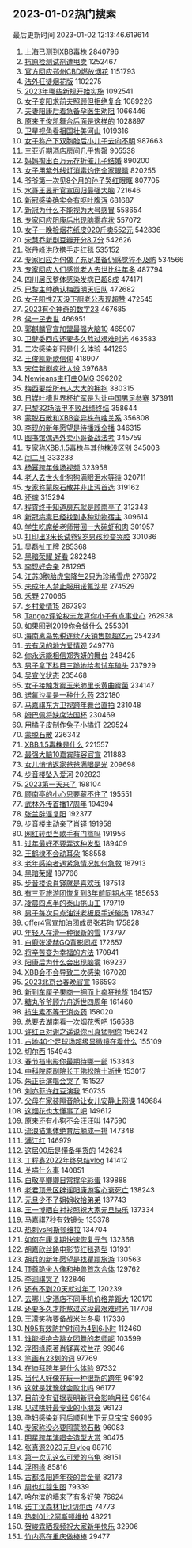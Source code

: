 ## 2023-01-02热门搜索 
最后更新时间 2023-01-02 12:13:46.619614 
1. [上海已测到XBB毒株](https://s.weibo.com/weibo?q=%23%E4%B8%8A%E6%B5%B7%E5%B7%B2%E6%B5%8B%E5%88%B0XBB%E6%AF%92%E6%A0%AA%23&t=31&band_rank=43&Refer=top) 2840796
1. [抗原检测试剂遭甩卖](https://s.weibo.com/weibo?q=%23%E6%8A%97%E5%8E%9F%E6%A3%80%E6%B5%8B%E8%AF%95%E5%89%82%E9%81%AD%E7%94%A9%E5%8D%96%23&t=31&band_rank=47&Refer=top) 1252467
1. [官方回应郑州CBD燃放烟花](https://s.weibo.com/weibo?q=%23%E5%AE%98%E6%96%B9%E5%9B%9E%E5%BA%94%E9%83%91%E5%B7%9ECBD%E7%87%83%E6%94%BE%E7%83%9F%E8%8A%B1%23&t=31&band_rank=37&Refer=top) 1151793
1. [法外狂徒烟花版](https://s.weibo.com/weibo?q=%23%E6%B3%95%E5%A4%96%E7%8B%82%E5%BE%92%E7%83%9F%E8%8A%B1%E7%89%88%23&t=31&band_rank=1&Refer=top) 1102275
1. [2023年哪些新规开始实施](https://s.weibo.com/weibo?q=%232023%E5%B9%B4%E5%93%AA%E4%BA%9B%E6%96%B0%E8%A7%84%E5%BC%80%E5%A7%8B%E5%AE%9E%E6%96%BD%23&t=31&band_rank=3&Refer=top) 1092541
1. [女子变阳求前夫照顾但拒绝复合](https://s.weibo.com/weibo?q=%23%E5%A5%B3%E5%AD%90%E5%8F%98%E9%98%B3%E6%B1%82%E5%89%8D%E5%A4%AB%E7%85%A7%E9%A1%BE%E4%BD%86%E6%8B%92%E7%BB%9D%E5%A4%8D%E5%90%88%23&t=31&band_rank=12&Refer=top) 1089226
1. [夫妻阳康后着急备孕医生劝阻](https://s.weibo.com/weibo?q=%23%E5%A4%AB%E5%A6%BB%E9%98%B3%E5%BA%B7%E5%90%8E%E7%9D%80%E6%80%A5%E5%A4%87%E5%AD%95%E5%8C%BB%E7%94%9F%E5%8A%9D%E9%98%BB%23&t=31&band_rank=11&Refer=top) 1066446
1. [原来王俊凯舞台后面是这样的](https://s.weibo.com/weibo?q=%23%E5%8E%9F%E6%9D%A5%E7%8E%8B%E4%BF%8A%E5%87%AF%E8%88%9E%E5%8F%B0%E5%90%8E%E9%9D%A2%E6%98%AF%E8%BF%99%E6%A0%B7%E7%9A%84%23&t=31&band_rank=5&Refer=top) 1028897
1. [卫星视角看祖国壮美河山](https://s.weibo.com/weibo?q=%23%E5%8D%AB%E6%98%9F%E8%A7%86%E8%A7%92%E7%9C%8B%E7%A5%96%E5%9B%BD%E5%A3%AE%E7%BE%8E%E6%B2%B3%E5%B1%B1%23&t=31&band_rank=3&Refer=top) 1019316
1. [女子称产下双胞胎后小儿子去向不明](https://s.weibo.com/weibo?q=%23%E5%A5%B3%E5%AD%90%E7%A7%B0%E4%BA%A7%E4%B8%8B%E5%8F%8C%E8%83%9E%E8%83%8E%E5%90%8E%E5%B0%8F%E5%84%BF%E5%AD%90%E5%8E%BB%E5%90%91%E4%B8%8D%E6%98%8E%23&t=31&band_rank=1&Refer=top) 987663
1. [三亚近期酒店房间几乎售罄](https://s.weibo.com/weibo?q=%23%E4%B8%89%E4%BA%9A%E8%BF%91%E6%9C%9F%E9%85%92%E5%BA%97%E6%88%BF%E9%97%B4%E5%87%A0%E4%B9%8E%E5%94%AE%E7%BD%84%23&t=31&band_rank=1&Refer=top) 905538
1. [妈妈掏出百万元存折催儿子结婚](https://s.weibo.com/weibo?q=%23%E5%A6%88%E5%A6%88%E6%8E%8F%E5%87%BA%E7%99%BE%E4%B8%87%E5%85%83%E5%AD%98%E6%8A%98%E5%82%AC%E5%84%BF%E5%AD%90%E7%BB%93%E5%A9%9A%23&t=31&band_rank=36&Refer=top) 890200
1. [女子用紫外线灯消毒灼伤全家眼睛](https://s.weibo.com/weibo?q=%23%E5%A5%B3%E5%AD%90%E7%94%A8%E7%B4%AB%E5%A4%96%E7%BA%BF%E7%81%AF%E6%B6%88%E6%AF%92%E7%81%BC%E4%BC%A4%E5%85%A8%E5%AE%B6%E7%9C%BC%E7%9D%9B%23&t=31&band_rank=32&Refer=top) 820255
1. [爷爷第一次见8个月的孙子哭红眼眶](https://s.weibo.com/weibo?q=%23%E7%88%B7%E7%88%B7%E7%AC%AC%E4%B8%80%E6%AC%A1%E8%A7%818%E4%B8%AA%E6%9C%88%E7%9A%84%E5%AD%99%E5%AD%90%E5%93%AD%E7%BA%A2%E7%9C%BC%E7%9C%B6%23&t=31&band_rank=47&Refer=top) 807705
1. [水哥王昱珩官宣回归最强大脑](https://s.weibo.com/weibo?q=%23%E6%B0%B4%E5%93%A5%E7%8E%8B%E6%98%B1%E7%8F%A9%E5%AE%98%E5%AE%A3%E5%9B%9E%E5%BD%92%E6%9C%80%E5%BC%BA%E5%A4%A7%E8%84%91%23&t=31&band_rank=20&Refer=top) 721646
1. [新冠感染确实会有呕吐腹泻](https://s.weibo.com/weibo?q=%23%E6%96%B0%E5%86%A0%E6%84%9F%E6%9F%93%E7%A1%AE%E5%AE%9E%E4%BC%9A%E6%9C%89%E5%91%95%E5%90%90%E8%85%B9%E6%B3%BB%23&t=31&band_rank=2&Refer=top) 681687
1. [新冠为什么不能视为大号感冒](https://s.weibo.com/weibo?q=%23%E6%96%B0%E5%86%A0%E4%B8%BA%E4%BB%80%E4%B9%88%E4%B8%8D%E8%83%BD%E8%A7%86%E4%B8%BA%E5%A4%A7%E5%8F%B7%E6%84%9F%E5%86%92%23&t=31&band_rank=42&Refer=top) 558654
1. [专家回应阳康后出现脑雾症状](https://s.weibo.com/weibo?q=%23%E4%B8%93%E5%AE%B6%E5%9B%9E%E5%BA%94%E9%98%B3%E5%BA%B7%E5%90%8E%E5%87%BA%E7%8E%B0%E8%84%91%E9%9B%BE%E7%97%87%E7%8A%B6%23&t=31&band_rank=19&Refer=top) 557072
1. [女子一晚捡烟花纸皮920斤卖552元](https://s.weibo.com/weibo?q=%23%E5%A5%B3%E5%AD%90%E4%B8%80%E6%99%9A%E6%8D%A1%E7%83%9F%E8%8A%B1%E7%BA%B8%E7%9A%AE920%E6%96%A4%E5%8D%96552%E5%85%83%23&t=31&band_rank=45&Refer=top) 542836
1. [宋慧乔新剧豆瓣开分8.7分](https://s.weibo.com/weibo?q=%23%E5%AE%8B%E6%85%A7%E4%B9%94%E6%96%B0%E5%89%A7%E8%B1%86%E7%93%A3%E5%BC%80%E5%88%868.7%E5%88%86%23&t=31&band_rank=4&Refer=top) 542626
1. [张丹峰洪欣携手走红毯](https://s.weibo.com/weibo?q=%23%E5%BC%A0%E4%B8%B9%E5%B3%B0%E6%B4%AA%E6%AC%A3%E6%90%BA%E6%89%8B%E8%B5%B0%E7%BA%A2%E6%AF%AF%23&t=31&band_rank=5&Refer=top) 535152
1. [专家回应为何做了充足准备仍感觉猝不及防](https://s.weibo.com/weibo?q=%23%E4%B8%93%E5%AE%B6%E5%9B%9E%E5%BA%94%E4%B8%BA%E4%BD%95%E5%81%9A%E4%BA%86%E5%85%85%E8%B6%B3%E5%87%86%E5%A4%87%E4%BB%8D%E6%84%9F%E8%A7%89%E7%8C%9D%E4%B8%8D%E5%8F%8A%E9%98%B2%23&t=31&band_rank=10&Refer=top) 534566
1. [专家回应人们感觉老人去世比往年多](https://s.weibo.com/weibo?q=%23%E4%B8%93%E5%AE%B6%E5%9B%9E%E5%BA%94%E4%BA%BA%E4%BB%AC%E6%84%9F%E8%A7%89%E8%80%81%E4%BA%BA%E5%8E%BB%E4%B8%96%E6%AF%94%E5%BE%80%E5%B9%B4%E5%A4%9A%23&t=31&band_rank=11&Refer=top) 487794
1. [四川居民整体感染发病已超8成](https://s.weibo.com/weibo?q=%23%E5%9B%9B%E5%B7%9D%E5%B1%85%E6%B0%91%E6%95%B4%E4%BD%93%E6%84%9F%E6%9F%93%E5%8F%91%E7%97%85%E5%B7%B2%E8%B6%858%E6%88%90%23&t=31&band_rank=7&Refer=top) 474171
1. [巴黎主帅确认梅西明天归队](https://s.weibo.com/weibo?q=%23%E5%B7%B4%E9%BB%8E%E4%B8%BB%E5%B8%85%E7%A1%AE%E8%AE%A4%E6%A2%85%E8%A5%BF%E6%98%8E%E5%A4%A9%E5%BD%92%E9%98%9F%23&t=31&band_rank=14&Refer=top) 472682
1. [女子阳性7天没下厨老公表现超赞](https://s.weibo.com/weibo?q=%23%E5%A5%B3%E5%AD%90%E9%98%B3%E6%80%A77%E5%A4%A9%E6%B2%A1%E4%B8%8B%E5%8E%A8%E8%80%81%E5%85%AC%E8%A1%A8%E7%8E%B0%E8%B6%85%E8%B5%9E%23&t=31&band_rank=30&Refer=top) 472545
1. [2023有个神奇的数字23](https://s.weibo.com/weibo?q=%232023%E6%9C%89%E4%B8%AA%E7%A5%9E%E5%A5%87%E7%9A%84%E6%95%B0%E5%AD%9723%23&t=31&band_rank=13&Refer=top) 467685
1. [侯一民去世](https://s.weibo.com/weibo?q=%23%E4%BE%AF%E4%B8%80%E6%B0%91%E5%8E%BB%E4%B8%96%23&t=31&band_rank=15&Refer=top) 466951
1. [郭麒麟官宣加盟最强大脑10](https://s.weibo.com/weibo?q=%23%E9%83%AD%E9%BA%92%E9%BA%9F%E5%AE%98%E5%AE%A3%E5%8A%A0%E7%9B%9F%E6%9C%80%E5%BC%BA%E5%A4%A7%E8%84%9110%23&t=31&band_rank=16&Refer=top) 465907
1. [卫健委回应还要多久熬过艰难时光](https://s.weibo.com/weibo?q=%23%E5%8D%AB%E5%81%A5%E5%A7%94%E5%9B%9E%E5%BA%94%E8%BF%98%E8%A6%81%E5%A4%9A%E4%B9%85%E7%86%AC%E8%BF%87%E8%89%B0%E9%9A%BE%E6%97%B6%E5%85%89%23&t=31&band_rank=40&Refer=top) 463583
1. [二次感染新冠是什么体验](https://s.weibo.com/weibo?q=%23%E4%BA%8C%E6%AC%A1%E6%84%9F%E6%9F%93%E6%96%B0%E5%86%A0%E6%98%AF%E4%BB%80%E4%B9%88%E4%BD%93%E9%AA%8C%23&t=31&band_rank=47&Refer=top) 441293
1. [王俊凯新歌信仰](https://s.weibo.com/weibo?q=%23%E7%8E%8B%E4%BF%8A%E5%87%AF%E6%96%B0%E6%AD%8C%E4%BF%A1%E4%BB%B0%23&t=31&band_rank=13&Refer=top) 418907
1. [宋佳新剧疯批人设](https://s.weibo.com/weibo?q=%23%E5%AE%8B%E4%BD%B3%E6%96%B0%E5%89%A7%E7%96%AF%E6%89%B9%E4%BA%BA%E8%AE%BE%23&t=31&band_rank=34&Refer=top) 397688
1. [Newjeans主打曲OMG](https://s.weibo.com/weibo?q=%23Newjeans%E4%B8%BB%E6%89%93%E6%9B%B2OMG%23&t=31&band_rank=16&Refer=top) 396202
1. [梅西要给所有人大大的拥抱](https://s.weibo.com/weibo?q=%23%E6%A2%85%E8%A5%BF%E8%A6%81%E7%BB%99%E6%89%80%E6%9C%89%E4%BA%BA%E5%A4%A7%E5%A4%A7%E7%9A%84%E6%8B%A5%E6%8A%B1%23&t=31&band_rank=8&Refer=top) 380315
1. [日媒吐槽世界杯扩军是为让中国男足参赛](https://s.weibo.com/weibo?q=%23%E6%97%A5%E5%AA%92%E5%90%90%E6%A7%BD%E4%B8%96%E7%95%8C%E6%9D%AF%E6%89%A9%E5%86%9B%E6%98%AF%E4%B8%BA%E8%AE%A9%E4%B8%AD%E5%9B%BD%E7%94%B7%E8%B6%B3%E5%8F%82%E8%B5%9B%23&t=31&band_rank=6&Refer=top) 373911
1. [巴黎32场法甲不败战绩终结](https://s.weibo.com/weibo?q=%23%E5%B7%B4%E9%BB%8E32%E5%9C%BA%E6%B3%95%E7%94%B2%E4%B8%8D%E8%B4%A5%E6%88%98%E7%BB%A9%E7%BB%88%E7%BB%93%23&t=31&band_rank=13&Refer=top) 358644
1. [蒙脱石散和XBB变异株有啥关系](https://s.weibo.com/weibo?q=%23%E8%92%99%E8%84%B1%E7%9F%B3%E6%95%A3%E5%92%8CXBB%E5%8F%98%E5%BC%82%E6%A0%AA%E6%9C%89%E5%95%A5%E5%85%B3%E7%B3%BB%23&t=31&band_rank=11&Refer=top) 356808
1. [李现的新年愿望是待播戏全播](https://s.weibo.com/weibo?q=%23%E6%9D%8E%E7%8E%B0%E7%9A%84%E6%96%B0%E5%B9%B4%E6%84%BF%E6%9C%9B%E6%98%AF%E5%BE%85%E6%92%AD%E6%88%8F%E5%85%A8%E6%92%AD%23&t=31&band_rank=10&Refer=top) 346315
1. [图书馆偶遇外卖小哥备战法考](https://s.weibo.com/weibo?q=%23%E5%9B%BE%E4%B9%A6%E9%A6%86%E5%81%B6%E9%81%87%E5%A4%96%E5%8D%96%E5%B0%8F%E5%93%A5%E5%A4%87%E6%88%98%E6%B3%95%E8%80%83%23&t=31&band_rank=7&Refer=top) 345759
1. [专家称XBB.1.5毒株与其他株没区别](https://s.weibo.com/weibo?q=%23%E4%B8%93%E5%AE%B6%E7%A7%B0XBB.1.5%E6%AF%92%E6%A0%AA%E4%B8%8E%E5%85%B6%E4%BB%96%E6%A0%AA%E6%B2%A1%E5%8C%BA%E5%88%AB%23&t=31&band_rank=35&Refer=top) 345003
1. [闰二月](https://s.weibo.com/weibo?q=%E9%97%B0%E4%BA%8C%E6%9C%88&t=31&band_rank=16&Refer=top) 333238
1. [杨幂跨年候场视频](https://s.weibo.com/weibo?q=%23%E6%9D%A8%E5%B9%82%E8%B7%A8%E5%B9%B4%E5%80%99%E5%9C%BA%E8%A7%86%E9%A2%91%23&t=31&band_rank=43&Refer=top) 323958
1. [老人去世火化狗狗满眼泪水等待](https://s.weibo.com/weibo?q=%23%E8%80%81%E4%BA%BA%E5%8E%BB%E4%B8%96%E7%81%AB%E5%8C%96%E7%8B%97%E7%8B%97%E6%BB%A1%E7%9C%BC%E6%B3%AA%E6%B0%B4%E7%AD%89%E5%BE%85%23&t=31&band_rank=8&Refer=top) 320711
1. [专家称蒙脱石散并非止泻首选](https://s.weibo.com/weibo?q=%23%E4%B8%93%E5%AE%B6%E7%A7%B0%E8%92%99%E8%84%B1%E7%9F%B3%E6%95%A3%E5%B9%B6%E9%9D%9E%E6%AD%A2%E6%B3%BB%E9%A6%96%E9%80%89%23&t=31&band_rank=50&Refer=top) 319162
1. [还魂](https://s.weibo.com/weibo?q=%E8%BF%98%E9%AD%82&t=31&band_rank=10&Refer=top) 315294
1. [程霄终于知道房东就是顾南亭了](https://s.weibo.com/weibo?q=%23%E7%A8%8B%E9%9C%84%E7%BB%88%E4%BA%8E%E7%9F%A5%E9%81%93%E6%88%BF%E4%B8%9C%E5%B0%B1%E6%98%AF%E9%A1%BE%E5%8D%97%E4%BA%AD%E4%BA%86%23&t=31&band_rank=34&Refer=top) 312343
1. [新冠病毒已经找到多种动物宿主](https://s.weibo.com/weibo?q=%23%E6%96%B0%E5%86%A0%E7%97%85%E6%AF%92%E5%B7%B2%E7%BB%8F%E6%89%BE%E5%88%B0%E5%A4%9A%E7%A7%8D%E5%8A%A8%E7%89%A9%E5%AE%BF%E4%B8%BB%23&t=31&band_rank=9&Refer=top) 309614
1. [学生吃席给老师带回一大碗虾和肉](https://s.weibo.com/weibo?q=%23%E5%AD%A6%E7%94%9F%E5%90%83%E5%B8%AD%E7%BB%99%E8%80%81%E5%B8%88%E5%B8%A6%E5%9B%9E%E4%B8%80%E5%A4%A7%E7%A2%97%E8%99%BE%E5%92%8C%E8%82%89%23&t=31&band_rank=16&Refer=top) 301957
1. [打印出3米长试卷9岁男孩秒变哭腔](https://s.weibo.com/weibo?q=%23%E6%89%93%E5%8D%B0%E5%87%BA3%E7%B1%B3%E9%95%BF%E8%AF%95%E5%8D%B79%E5%B2%81%E7%94%B7%E5%AD%A9%E7%A7%92%E5%8F%98%E5%93%AD%E8%85%94%23&t=31&band_rank=42&Refer=top) 301086
1. [吴磊扯工牌](https://s.weibo.com/weibo?q=%23%E5%90%B4%E7%A3%8A%E6%89%AF%E5%B7%A5%E7%89%8C%23&t=31&band_rank=12&Refer=top) 285368
1. [黑暗荣耀 好看](https://s.weibo.com/weibo?q=%E9%BB%91%E6%9A%97%E8%8D%A3%E8%80%80%20%E5%A5%BD%E7%9C%8B&t=31&band_rank=18&Refer=top) 282248
1. [李现好会亲](https://s.weibo.com/weibo?q=%23%E6%9D%8E%E7%8E%B0%E5%A5%BD%E4%BC%9A%E4%BA%B2%23&t=31&band_rank=13&Refer=top) 281295
1. [江苏3胞胎虎宝降生2只为珍稀雪虎](https://s.weibo.com/weibo?q=%23%E6%B1%9F%E8%8B%8F3%E8%83%9E%E8%83%8E%E8%99%8E%E5%AE%9D%E9%99%8D%E7%94%9F2%E5%8F%AA%E4%B8%BA%E7%8F%8D%E7%A8%80%E9%9B%AA%E8%99%8E%23&t=31&band_rank=39&Refer=top) 276872
1. [未成年人禁止服用诺氟沙星](https://s.weibo.com/weibo?q=%23%E6%9C%AA%E6%88%90%E5%B9%B4%E4%BA%BA%E7%A6%81%E6%AD%A2%E6%9C%8D%E7%94%A8%E8%AF%BA%E6%B0%9F%E6%B2%99%E6%98%9F%23&t=31&band_rank=15&Refer=top) 274529
1. [禾野](https://s.weibo.com/weibo?q=%E7%A6%BE%E9%87%8E&t=31&band_rank=18&Refer=top) 270065
1. [乡村爱情15](https://s.weibo.com/weibo?q=%23%E4%B9%A1%E6%9D%91%E7%88%B1%E6%83%8515%23&t=31&band_rank=33&Refer=top) 267393
1. [Tangoz评论权志龙算你小子有点事业心](https://s.weibo.com/weibo?q=%23Tangoz%E8%AF%84%E8%AE%BA%E6%9D%83%E5%BF%97%E9%BE%99%E7%AE%97%E4%BD%A0%E5%B0%8F%E5%AD%90%E6%9C%89%E7%82%B9%E4%BA%8B%E4%B8%9A%E5%BF%83%23&t=31&band_rank=14&Refer=top) 262938
1. [如果回到2019你会做什么](https://s.weibo.com/weibo?q=%23%E5%A6%82%E6%9E%9C%E5%9B%9E%E5%88%B02019%E4%BD%A0%E4%BC%9A%E5%81%9A%E4%BB%80%E4%B9%88%23&t=31&band_rank=10&Refer=top) 255391
1. [海南离岛免税连续7天销售额超亿元](https://s.weibo.com/weibo?q=%23%E6%B5%B7%E5%8D%97%E7%A6%BB%E5%B2%9B%E5%85%8D%E7%A8%8E%E8%BF%9E%E7%BB%AD7%E5%A4%A9%E9%94%80%E5%94%AE%E9%A2%9D%E8%B6%85%E4%BA%BF%E5%85%83%23&t=31&band_rank=29&Refer=top) 254234
1. [去有风的地方爱情观](https://s.weibo.com/weibo?q=%23%E5%8E%BB%E6%9C%89%E9%A3%8E%E7%9A%84%E5%9C%B0%E6%96%B9%E7%88%B1%E6%83%85%E8%A7%82%23&t=31&band_rank=26&Refer=top) 249776
1. [你永远能相信郑秀妍的舞台](https://s.weibo.com/weibo?q=%23%E4%BD%A0%E6%B0%B8%E8%BF%9C%E8%83%BD%E7%9B%B8%E4%BF%A1%E9%83%91%E7%A7%80%E5%A6%8D%E7%9A%84%E8%88%9E%E5%8F%B0%23&t=31&band_rank=19&Refer=top) 248425
1. [男子拿下科目三跪地给考试车磕头](https://s.weibo.com/weibo?q=%23%E7%94%B7%E5%AD%90%E6%8B%BF%E4%B8%8B%E7%A7%91%E7%9B%AE%E4%B8%89%E8%B7%AA%E5%9C%B0%E7%BB%99%E8%80%83%E8%AF%95%E8%BD%A6%E7%A3%95%E5%A4%B4%23&t=31&band_rank=46&Refer=top) 237929
1. [吴宣仪状态](https://s.weibo.com/weibo?q=%23%E5%90%B4%E5%AE%A3%E4%BB%AA%E7%8A%B6%E6%80%81%23&t=31&band_rank=21&Refer=top) 235468
1. [女子接触发霉玉米肺里长黄曲霉菌](https://s.weibo.com/weibo?q=%23%E5%A5%B3%E5%AD%90%E6%8E%A5%E8%A7%A6%E5%8F%91%E9%9C%89%E7%8E%89%E7%B1%B3%E8%82%BA%E9%87%8C%E9%95%BF%E9%BB%84%E6%9B%B2%E9%9C%89%E8%8F%8C%23&t=31&band_rank=17&Refer=top) 234147
1. [诺氟沙星是一种什么药](https://s.weibo.com/weibo?q=%23%E8%AF%BA%E6%B0%9F%E6%B2%99%E6%98%9F%E6%98%AF%E4%B8%80%E7%A7%8D%E4%BB%80%E4%B9%88%E8%8D%AF%23&t=31&band_rank=18&Refer=top) 232180
1. [马嘉祺东方卫视跨年舞台直拍](https://s.weibo.com/weibo?q=%23%E9%A9%AC%E5%98%89%E7%A5%BA%E4%B8%9C%E6%96%B9%E5%8D%AB%E8%A7%86%E8%B7%A8%E5%B9%B4%E8%88%9E%E5%8F%B0%E7%9B%B4%E6%8B%8D%23&t=31&band_rank=25&Refer=top) 231048
1. [姆巴佩将缺席法国杯](https://s.weibo.com/weibo?q=%23%E5%A7%86%E5%B7%B4%E4%BD%A9%E5%B0%86%E7%BC%BA%E5%B8%AD%E6%B3%95%E5%9B%BD%E6%9D%AF%23&t=31&band_rank=22&Refer=top) 230469
1. [用橘子皮制作兔子小橘灯](https://s.weibo.com/weibo?q=%23%E7%94%A8%E6%A9%98%E5%AD%90%E7%9A%AE%E5%88%B6%E4%BD%9C%E5%85%94%E5%AD%90%E5%B0%8F%E6%A9%98%E7%81%AF%23&t=31&band_rank=25&Refer=top) 229524
1. [蒙脱石散](https://s.weibo.com/weibo?q=%23%E8%92%99%E8%84%B1%E7%9F%B3%E6%95%A3%23&t=31&band_rank=31&Refer=top) 226342
1. [XBB.1.5毒株是什么](https://s.weibo.com/weibo?q=%23XBB.1.5%E6%AF%92%E6%A0%AA%E6%98%AF%E4%BB%80%E4%B9%88%23&t=31&band_rank=19&Refer=top) 221557
1. [最强大脑10嘉宾阵容官宣](https://s.weibo.com/weibo?q=%23%E6%9C%80%E5%BC%BA%E5%A4%A7%E8%84%9110%E5%98%89%E5%AE%BE%E9%98%B5%E5%AE%B9%E5%AE%98%E5%AE%A3%23&t=31&band_rank=37&Refer=top) 211883
1. [女儿悄悄返家爸爸满眼是光](https://s.weibo.com/weibo?q=%23%E5%A5%B3%E5%84%BF%E6%82%84%E6%82%84%E8%BF%94%E5%AE%B6%E7%88%B8%E7%88%B8%E6%BB%A1%E7%9C%BC%E6%98%AF%E5%85%89%23&t=31&band_rank=48&Refer=top) 209698
1. [步音楼坠入爱河](https://s.weibo.com/weibo?q=%23%E6%AD%A5%E9%9F%B3%E6%A5%BC%E5%9D%A0%E5%85%A5%E7%88%B1%E6%B2%B3%23&t=31&band_rank=31&Refer=top) 202823
1. [2023第一天来了](https://s.weibo.com/weibo?q=%232023%E7%AC%AC%E4%B8%80%E5%A4%A9%E6%9D%A5%E4%BA%86%23&t=31&band_rank=4&Refer=top) 198104
1. [顾南亭的小心思要藏不住了](https://s.weibo.com/weibo?q=%23%E9%A1%BE%E5%8D%97%E4%BA%AD%E7%9A%84%E5%B0%8F%E5%BF%83%E6%80%9D%E8%A6%81%E8%97%8F%E4%B8%8D%E4%BD%8F%E4%BA%86%23&t=31&band_rank=48&Refer=top) 195551
1. [武林外传首播17周年](https://s.weibo.com/weibo?q=%23%E6%AD%A6%E6%9E%97%E5%A4%96%E4%BC%A0%E9%A6%96%E6%92%AD17%E5%91%A8%E5%B9%B4%23&t=31&band_rank=47&Refer=top) 194394
1. [张兰辟谣复阳](https://s.weibo.com/weibo?q=%23%E5%BC%A0%E5%85%B0%E8%BE%9F%E8%B0%A3%E5%A4%8D%E9%98%B3%23&t=31&band_rank=41&Refer=top) 192377
1. [步音楼主动亲了肖铎](https://s.weibo.com/weibo?q=%23%E6%AD%A5%E9%9F%B3%E6%A5%BC%E4%B8%BB%E5%8A%A8%E4%BA%B2%E4%BA%86%E8%82%96%E9%93%8E%23&t=31&band_rank=22&Refer=top) 191958
1. [网红转型当歌手有门槛吗](https://s.weibo.com/weibo?q=%23%E7%BD%91%E7%BA%A2%E8%BD%AC%E5%9E%8B%E5%BD%93%E6%AD%8C%E6%89%8B%E6%9C%89%E9%97%A8%E6%A7%9B%E5%90%97%23&t=31&band_rank=29&Refer=top) 191956
1. [过年最好不要弄这种发型](https://s.weibo.com/weibo?q=%23%E8%BF%87%E5%B9%B4%E6%9C%80%E5%A5%BD%E4%B8%8D%E8%A6%81%E5%BC%84%E8%BF%99%E7%A7%8D%E5%8F%91%E5%9E%8B%23&t=31&band_rank=46&Refer=top) 189409
1. [王鹤棣不会动耳朵](https://s.weibo.com/weibo?q=%23%E7%8E%8B%E9%B9%A4%E6%A3%A3%E4%B8%8D%E4%BC%9A%E5%8A%A8%E8%80%B3%E6%9C%B5%23&t=31&band_rank=33&Refer=top) 188558
1. [老年感染者遇紧急情况如何急救](https://s.weibo.com/weibo?q=%23%E8%80%81%E5%B9%B4%E6%84%9F%E6%9F%93%E8%80%85%E9%81%87%E7%B4%A7%E6%80%A5%E6%83%85%E5%86%B5%E5%A6%82%E4%BD%95%E6%80%A5%E6%95%91%23&t=31&band_rank=19&Refer=top) 187913
1. [黑暗荣耀](https://s.weibo.com/weibo?q=%23%E9%BB%91%E6%9A%97%E8%8D%A3%E8%80%80%23&t=31&band_rank=42&Refer=top) 187766
1. [步音楼说肖铎就是喜欢我](https://s.weibo.com/weibo?q=%23%E6%AD%A5%E9%9F%B3%E6%A5%BC%E8%AF%B4%E8%82%96%E9%93%8E%E5%B0%B1%E6%98%AF%E5%96%9C%E6%AC%A2%E6%88%91%23&t=31&band_rank=34&Refer=top) 187513
1. [有三亚旅游团恢复到3年前同期水平](https://s.weibo.com/weibo?q=%23%E6%9C%89%E4%B8%89%E4%BA%9A%E6%97%85%E6%B8%B8%E5%9B%A2%E6%81%A2%E5%A4%8D%E5%88%B03%E5%B9%B4%E5%89%8D%E5%90%8C%E6%9C%9F%E6%B0%B4%E5%B9%B3%23&t=31&band_rank=20&Refer=top) 185653
1. [凌晨四点半的泰山挑山工](https://s.weibo.com/weibo?q=%23%E5%87%8C%E6%99%A8%E5%9B%9B%E7%82%B9%E5%8D%8A%E7%9A%84%E6%B3%B0%E5%B1%B1%E6%8C%91%E5%B1%B1%E5%B7%A5%23&t=31&band_rank=50&Refer=top) 179719
1. [男子每次只点油饼老板反手送碗汤](https://s.weibo.com/weibo?q=%23%E7%94%B7%E5%AD%90%E6%AF%8F%E6%AC%A1%E5%8F%AA%E7%82%B9%E6%B2%B9%E9%A5%BC%E8%80%81%E6%9D%BF%E5%8F%8D%E6%89%8B%E9%80%81%E7%A2%97%E6%B1%A4%23&t=31&band_rank=20&Refer=top) 178347
1. [offer4官宣加油团成员张若昀](https://s.weibo.com/weibo?q=%23offer4%E5%AE%98%E5%AE%A3%E5%8A%A0%E6%B2%B9%E5%9B%A2%E6%88%90%E5%91%98%E5%BC%A0%E8%8B%A5%E6%98%80%23&t=31&band_rank=37&Refer=top) 175828
1. [年轻人在滑一种很新的雪](https://s.weibo.com/weibo?q=%23%E5%B9%B4%E8%BD%BB%E4%BA%BA%E5%9C%A8%E6%BB%91%E4%B8%80%E7%A7%8D%E5%BE%88%E6%96%B0%E7%9A%84%E9%9B%AA%23&t=31&band_rank=37&Refer=top) 173797
1. [白鹿张凌赫GQ背影同框](https://s.weibo.com/weibo?q=%23%E7%99%BD%E9%B9%BF%E5%BC%A0%E5%87%8C%E8%B5%ABGQ%E8%83%8C%E5%BD%B1%E5%90%8C%E6%A1%86%23&t=31&band_rank=23&Refer=top) 172657
1. [将辛苦变为幸福的方法](https://s.weibo.com/weibo?q=%23%E5%B0%86%E8%BE%9B%E8%8B%A6%E5%8F%98%E4%B8%BA%E5%B9%B8%E7%A6%8F%E7%9A%84%E6%96%B9%E6%B3%95%23&t=31&band_rank=38&Refer=top) 170941
1. [阳康后为什么会出现脑雾](https://s.weibo.com/weibo?q=%23%E9%98%B3%E5%BA%B7%E5%90%8E%E4%B8%BA%E4%BB%80%E4%B9%88%E4%BC%9A%E5%87%BA%E7%8E%B0%E8%84%91%E9%9B%BE%23&t=31&band_rank=39&Refer=top) 169237
1. [XBB会不会导致二次感染](https://s.weibo.com/weibo?q=%23XBB%E4%BC%9A%E4%B8%8D%E4%BC%9A%E5%AF%BC%E8%87%B4%E4%BA%8C%E6%AC%A1%E6%84%9F%E6%9F%93%23&t=31&band_rank=24&Refer=top) 167028
1. [2023北京台春晚官宣](https://s.weibo.com/weibo?q=%232023%E5%8C%97%E4%BA%AC%E5%8F%B0%E6%98%A5%E6%99%9A%E5%AE%98%E5%AE%A3%23&t=31&band_rank=38&Refer=top) 166593
1. [新到车厘子果商一拥而上疯狂抢货](https://s.weibo.com/weibo?q=%23%E6%96%B0%E5%88%B0%E8%BD%A6%E5%8E%98%E5%AD%90%E6%9E%9C%E5%95%86%E4%B8%80%E6%8B%A5%E8%80%8C%E4%B8%8A%E7%96%AF%E7%8B%82%E6%8A%A2%E8%B4%A7%23&t=31&band_rank=25&Refer=top) 164157
1. [糖丸爷爷顾方舟逝世四周年](https://s.weibo.com/weibo?q=%23%E7%B3%96%E4%B8%B8%E7%88%B7%E7%88%B7%E9%A1%BE%E6%96%B9%E8%88%9F%E9%80%9D%E4%B8%96%E5%9B%9B%E5%91%A8%E5%B9%B4%23&t=31&band_rank=35&Refer=top) 161460
1. [抗生素不等于消炎药](https://s.weibo.com/weibo?q=%23%E6%8A%97%E7%94%9F%E7%B4%A0%E4%B8%8D%E7%AD%89%E4%BA%8E%E6%B6%88%E7%82%8E%E8%8D%AF%23&t=31&band_rank=36&Refer=top) 158020
1. [总要去湖南看一次烟花秀吧](https://s.weibo.com/weibo?q=%23%E6%80%BB%E8%A6%81%E5%8E%BB%E6%B9%96%E5%8D%97%E7%9C%8B%E4%B8%80%E6%AC%A1%E7%83%9F%E8%8A%B1%E7%A7%80%E5%90%A7%23&t=31&band_rank=26&Refer=top) 156588
1. [许红豆对谢之遥说你可真猛啊你](https://s.weibo.com/weibo?q=%23%E8%AE%B8%E7%BA%A2%E8%B1%86%E5%AF%B9%E8%B0%A2%E4%B9%8B%E9%81%A5%E8%AF%B4%E4%BD%A0%E5%8F%AF%E7%9C%9F%E7%8C%9B%E5%95%8A%E4%BD%A0%23&t=31&band_rank=44&Refer=top) 156242
1. [占地40个足球场超级显微镜在看什么](https://s.weibo.com/weibo?q=%23%E5%8D%A0%E5%9C%B040%E4%B8%AA%E8%B6%B3%E7%90%83%E5%9C%BA%E8%B6%85%E7%BA%A7%E6%98%BE%E5%BE%AE%E9%95%9C%E5%9C%A8%E7%9C%8B%E4%BB%80%E4%B9%88%23&t=31&band_rank=25&Refer=top) 155109
1. [切尔西](https://s.weibo.com/weibo?q=%E5%88%87%E5%B0%94%E8%A5%BF&t=31&band_rank=22&Refer=top) 154943
1. [春节档电影你最期待哪一部](https://s.weibo.com/weibo?q=%23%E6%98%A5%E8%8A%82%E6%A1%A3%E7%94%B5%E5%BD%B1%E4%BD%A0%E6%9C%80%E6%9C%9F%E5%BE%85%E5%93%AA%E4%B8%80%E9%83%A8%23&t=31&band_rank=34&Refer=top) 153343
1. [中科院原副院长王佛松院士逝世](https://s.weibo.com/weibo?q=%23%E4%B8%AD%E7%A7%91%E9%99%A2%E5%8E%9F%E5%89%AF%E9%99%A2%E9%95%BF%E7%8E%8B%E4%BD%9B%E6%9D%BE%E9%99%A2%E5%A3%AB%E9%80%9D%E4%B8%96%23&t=31&band_rank=27&Refer=top) 153017
1. [朱正廷演唱会哭了](https://s.weibo.com/weibo?q=%23%E6%9C%B1%E6%AD%A3%E5%BB%B7%E6%BC%94%E5%94%B1%E4%BC%9A%E5%93%AD%E4%BA%86%23&t=31&band_rank=21&Refer=top) 151527
1. [刘亦菲许红豆演我](https://s.weibo.com/weibo?q=%23%E5%88%98%E4%BA%A6%E8%8F%B2%E8%AE%B8%E7%BA%A2%E8%B1%86%E6%BC%94%E6%88%91%23&t=31&band_rank=42&Refer=top) 150735
1. [父母在家装隔音舱让女儿安静上网课](https://s.weibo.com/weibo?q=%23%E7%88%B6%E6%AF%8D%E5%9C%A8%E5%AE%B6%E8%A3%85%E9%9A%94%E9%9F%B3%E8%88%B1%E8%AE%A9%E5%A5%B3%E5%84%BF%E5%AE%89%E9%9D%99%E4%B8%8A%E7%BD%91%E8%AF%BE%23&t=31&band_rank=28&Refer=top) 149684
1. [这烟花也太懂事了吧](https://s.weibo.com/weibo?q=%23%E8%BF%99%E7%83%9F%E8%8A%B1%E4%B9%9F%E5%A4%AA%E6%87%82%E4%BA%8B%E4%BA%86%E5%90%A7%23&t=31&band_rank=49&Refer=top) 149612
1. [原来还有小狗不会汪汪叫](https://s.weibo.com/weibo?q=%23%E5%8E%9F%E6%9D%A5%E8%BF%98%E6%9C%89%E5%B0%8F%E7%8B%97%E4%B8%8D%E4%BC%9A%E6%B1%AA%E6%B1%AA%E5%8F%AB%23&t=31&band_rank=29&Refer=top) 147590
1. [流浪猫集体绝育后躺成一排](https://s.weibo.com/weibo?q=%23%E6%B5%81%E6%B5%AA%E7%8C%AB%E9%9B%86%E4%BD%93%E7%BB%9D%E8%82%B2%E5%90%8E%E8%BA%BA%E6%88%90%E4%B8%80%E6%8E%92%23&t=31&band_rank=45&Refer=top) 147348
1. [满江红](https://s.weibo.com/weibo?q=%E6%BB%A1%E6%B1%9F%E7%BA%A2&t=31&band_rank=23&Refer=top) 146979
1. [这届00后是懂备年货的](https://s.weibo.com/weibo?q=%23%E8%BF%99%E5%B1%8A00%E5%90%8E%E6%98%AF%E6%87%82%E5%A4%87%E5%B9%B4%E8%B4%A7%E7%9A%84%23&t=31&band_rank=30&Refer=top) 142624
1. [丁程鑫2022年终总结vlog](https://s.weibo.com/weibo?q=%23%E4%B8%81%E7%A8%8B%E9%91%AB2022%E5%B9%B4%E7%BB%88%E6%80%BB%E7%BB%93vlog%23&t=31&band_rank=31&Refer=top) 141412
1. [关喵什么事](https://s.weibo.com/weibo?q=%23%E5%85%B3%E5%96%B5%E4%BB%80%E4%B9%88%E4%BA%8B%23&t=31&band_rank=48&Refer=top) 140851
1. [白敬亭卿卿日常撑伞彩蛋](https://s.weibo.com/weibo?q=%23%E7%99%BD%E6%95%AC%E4%BA%AD%E5%8D%BF%E5%8D%BF%E6%97%A5%E5%B8%B8%E6%92%91%E4%BC%9E%E5%BD%A9%E8%9B%8B%23&t=31&band_rank=32&Refer=top) 139888
1. [老君顶景区辟谣阳康游客心衰死亡](https://s.weibo.com/weibo?q=%23%E8%80%81%E5%90%9B%E9%A1%B6%E6%99%AF%E5%8C%BA%E8%BE%9F%E8%B0%A3%E9%98%B3%E5%BA%B7%E6%B8%B8%E5%AE%A2%E5%BF%83%E8%A1%B0%E6%AD%BB%E4%BA%A1%23&t=31&band_rank=50&Refer=top) 138243
1. [元旦少不了姐姐收拾弟弟](https://s.weibo.com/weibo?q=%23%E5%85%83%E6%97%A6%E5%B0%91%E4%B8%8D%E4%BA%86%E5%A7%90%E5%A7%90%E6%94%B6%E6%8B%BE%E5%BC%9F%E5%BC%9F%23&t=31&band_rank=50&Refer=top) 137743
1. [王一博晒白衬衫照祝大家元旦快乐](https://s.weibo.com/weibo?q=%23%E7%8E%8B%E4%B8%80%E5%8D%9A%E6%99%92%E7%99%BD%E8%A1%AC%E8%A1%AB%E7%85%A7%E7%A5%9D%E5%A4%A7%E5%AE%B6%E5%85%83%E6%97%A6%E5%BF%AB%E4%B9%90%23&t=31&band_rank=33&Refer=top) 137334
1. [马嘉祺7秒有效镜头](https://s.weibo.com/weibo?q=%23%E9%A9%AC%E5%98%89%E7%A5%BA7%E7%A7%92%E6%9C%89%E6%95%88%E9%95%9C%E5%A4%B4%23&t=31&band_rank=34&Refer=top) 135378
1. [热刺vs阿斯顿维拉](https://s.weibo.com/weibo?q=%E7%83%AD%E5%88%BAvs%E9%98%BF%E6%96%AF%E9%A1%BF%E7%BB%B4%E6%8B%89&t=31&band_rank=35&Refer=top) 134704
1. [如何在康复期快速恢复元气](https://s.weibo.com/weibo?q=%23%E5%A6%82%E4%BD%95%E5%9C%A8%E5%BA%B7%E5%A4%8D%E6%9C%9F%E5%BF%AB%E9%80%9F%E6%81%A2%E5%A4%8D%E5%85%83%E6%B0%94%23&t=31&band_rank=40&Refer=top) 132368
1. [胡嘉欣丝路电影节红毯造型](https://s.weibo.com/weibo?q=%23%E8%83%A1%E5%98%89%E6%AC%A3%E4%B8%9D%E8%B7%AF%E7%94%B5%E5%BD%B1%E8%8A%82%E7%BA%A2%E6%AF%AF%E9%80%A0%E5%9E%8B%23&t=31&band_rank=41&Refer=top) 131931
1. [胡兵的新年愿望是找瞿颖旅游](https://s.weibo.com/weibo?q=%23%E8%83%A1%E5%85%B5%E7%9A%84%E6%96%B0%E5%B9%B4%E6%84%BF%E6%9C%9B%E6%98%AF%E6%89%BE%E7%9E%BF%E9%A2%96%E6%97%85%E6%B8%B8%23&t=31&band_rank=36&Refer=top) 130563
1. [顶尊跪坐人像和神兽首次合体](https://s.weibo.com/weibo?q=%23%E9%A1%B6%E5%B0%8A%E8%B7%AA%E5%9D%90%E4%BA%BA%E5%83%8F%E5%92%8C%E7%A5%9E%E5%85%BD%E9%A6%96%E6%AC%A1%E5%90%88%E4%BD%93%23&t=31&band_rank=42&Refer=top) 129762
1. [李润祺哭了](https://s.weibo.com/weibo?q=%23%E6%9D%8E%E6%B6%A6%E7%A5%BA%E5%93%AD%E4%BA%86%23&t=31&band_rank=35&Refer=top) 122846
1. [还有不到20天就过年了](https://s.weibo.com/weibo?q=%23%E8%BF%98%E6%9C%89%E4%B8%8D%E5%88%B020%E5%A4%A9%E5%B0%B1%E8%BF%87%E5%B9%B4%E4%BA%86%23&t=31&band_rank=36&Refer=top) 120239
1. [去哪儿定酒店不同手机价格差距大](https://s.weibo.com/weibo?q=%23%E5%8E%BB%E5%93%AA%E5%84%BF%E5%AE%9A%E9%85%92%E5%BA%97%E4%B8%8D%E5%90%8C%E6%89%8B%E6%9C%BA%E4%BB%B7%E6%A0%BC%E5%B7%AE%E8%B7%9D%E5%A4%A7%23&t=31&band_rank=40&Refer=top) 120170
1. [还要多久才能熬过这段最艰难时光](https://s.weibo.com/weibo?q=%23%E8%BF%98%E8%A6%81%E5%A4%9A%E4%B9%85%E6%89%8D%E8%83%BD%E7%86%AC%E8%BF%87%E8%BF%99%E6%AE%B5%E6%9C%80%E8%89%B0%E9%9A%BE%E6%97%B6%E5%85%89%23&t=31&band_rank=50&Refer=top) 117708
1. [王濛笑称要备战米兰冬奥](https://s.weibo.com/weibo?q=%23%E7%8E%8B%E6%BF%9B%E7%AC%91%E7%A7%B0%E8%A6%81%E5%A4%87%E6%88%98%E7%B1%B3%E5%85%B0%E5%86%AC%E5%A5%A5%23&t=31&band_rank=38&Refer=top) 117336
1. [N95有效防护时间为4到6小时](https://s.weibo.com/weibo?q=%23N95%E6%9C%89%E6%95%88%E9%98%B2%E6%8A%A4%E6%97%B6%E9%97%B4%E4%B8%BA4%E5%88%B06%E5%B0%8F%E6%97%B6%23&t=31&band_rank=39&Refer=top) 112460
1. [谁能拒绝会跳女团舞的老师呢](https://s.weibo.com/weibo?q=%23%E8%B0%81%E8%83%BD%E6%8B%92%E7%BB%9D%E4%BC%9A%E8%B7%B3%E5%A5%B3%E5%9B%A2%E8%88%9E%E7%9A%84%E8%80%81%E5%B8%88%E5%91%A2%23&t=31&band_rank=43&Refer=top) 103599
1. [浮图缘原著肖铎喜欢兰花](https://s.weibo.com/weibo?q=%23%E6%B5%AE%E5%9B%BE%E7%BC%98%E5%8E%9F%E8%91%97%E8%82%96%E9%93%8E%E5%96%9C%E6%AC%A2%E5%85%B0%E8%8A%B1%23&t=31&band_rank=42&Refer=top) 99646
1. [笔画有23划的词](https://s.weibo.com/weibo?q=%23%E7%AC%94%E7%94%BB%E6%9C%8923%E5%88%92%E7%9A%84%E8%AF%8D%23&t=31&band_rank=41&Refer=top) 97769
1. [在迪拜跨年是什么体验](https://s.weibo.com/weibo?q=%23%E5%9C%A8%E8%BF%AA%E6%8B%9C%E8%B7%A8%E5%B9%B4%E6%98%AF%E4%BB%80%E4%B9%88%E4%BD%93%E9%AA%8C%23&t=31&band_rank=44&Refer=top) 97332
1. [当代人好像在玩一种很新的跨年](https://s.weibo.com/weibo?q=%23%E5%BD%93%E4%BB%A3%E4%BA%BA%E5%A5%BD%E5%83%8F%E5%9C%A8%E7%8E%A9%E4%B8%80%E7%A7%8D%E5%BE%88%E6%96%B0%E7%9A%84%E8%B7%A8%E5%B9%B4%23&t=31&band_rank=45&Refer=top) 96192
1. [这就是犹豫就会败北吗](https://s.weibo.com/weibo?q=%23%E8%BF%99%E5%B0%B1%E6%98%AF%E7%8A%B9%E8%B1%AB%E5%B0%B1%E4%BC%9A%E8%B4%A5%E5%8C%97%E5%90%97%23&t=31&band_rank=46&Refer=top) 96177
1. [目前没有证据表明新冠会影响月经](https://s.weibo.com/weibo?q=%23%E7%9B%AE%E5%89%8D%E6%B2%A1%E6%9C%89%E8%AF%81%E6%8D%AE%E8%A1%A8%E6%98%8E%E6%96%B0%E5%86%A0%E4%BC%9A%E5%BD%B1%E5%93%8D%E6%9C%88%E7%BB%8F%23&t=31&band_rank=47&Refer=top) 96164
1. [见过哄娃最专业的小朋友](https://s.weibo.com/weibo?q=%23%E8%A7%81%E8%BF%87%E5%93%84%E5%A8%83%E6%9C%80%E4%B8%93%E4%B8%9A%E7%9A%84%E5%B0%8F%E6%9C%8B%E5%8F%8B%23&t=31&band_rank=48&Refer=top) 96123
1. [孕妇感染新冠后顺利生下元旦宝宝](https://s.weibo.com/weibo?q=%23%E5%AD%95%E5%A6%87%E6%84%9F%E6%9F%93%E6%96%B0%E5%86%A0%E5%90%8E%E9%A1%BA%E5%88%A9%E7%94%9F%E4%B8%8B%E5%85%83%E6%97%A6%E5%AE%9D%E5%AE%9D%23&t=31&band_rank=49&Refer=top) 96095
1. [专家称没必要囤蒙脱石散](https://s.weibo.com/weibo?q=%23%E4%B8%93%E5%AE%B6%E7%A7%B0%E6%B2%A1%E5%BF%85%E8%A6%81%E5%9B%A4%E8%92%99%E8%84%B1%E7%9F%B3%E6%95%A3%23&t=31&band_rank=50&Refer=top) 96083
1. [明星跨年演唱会造型大赏](https://s.weibo.com/weibo?q=%23%E6%98%8E%E6%98%9F%E8%B7%A8%E5%B9%B4%E6%BC%94%E5%94%B1%E4%BC%9A%E9%80%A0%E5%9E%8B%E5%A4%A7%E8%B5%8F%23&t=31&band_rank=22&Refer=top) 90475
1. [张真源2023元旦vlog](https://s.weibo.com/weibo?q=%23%E5%BC%A0%E7%9C%9F%E6%BA%902023%E5%85%83%E6%97%A6vlog%23&t=31&band_rank=43&Refer=top) 88716
1. [第一次见这么可爱的乌龟](https://s.weibo.com/weibo?q=%23%E7%AC%AC%E4%B8%80%E6%AC%A1%E8%A7%81%E8%BF%99%E4%B9%88%E5%8F%AF%E7%88%B1%E7%9A%84%E4%B9%8C%E9%BE%9F%23&t=31&band_rank=48&Refer=top) 88151
1. [浮图缘](https://s.weibo.com/weibo?q=%E6%B5%AE%E5%9B%BE%E7%BC%98&t=31&band_rank=29&Refer=top) 85816
1. [古都洛阳跨年夜的含金量](https://s.weibo.com/weibo?q=%23%E5%8F%A4%E9%83%BD%E6%B4%9B%E9%98%B3%E8%B7%A8%E5%B9%B4%E5%A4%9C%E7%9A%84%E5%90%AB%E9%87%91%E9%87%8F%23&t=31&band_rank=45&Refer=top) 82173
1. [周也红毯生图](https://s.weibo.com/weibo?q=%23%E5%91%A8%E4%B9%9F%E7%BA%A2%E6%AF%AF%E7%94%9F%E5%9B%BE%23&t=31&band_rank=41&Refer=top) 79339
1. [哈尔滨的墙来了有多好笑](https://s.weibo.com/weibo?q=%23%E5%93%88%E5%B0%94%E6%BB%A8%E7%9A%84%E5%A2%99%E6%9D%A5%E4%BA%86%E6%9C%89%E5%A4%9A%E5%A5%BD%E7%AC%91%23&t=31&band_rank=49&Refer=top) 76624
1. [诺丁汉森林1比1切尔西](https://s.weibo.com/weibo?q=%23%E8%AF%BA%E4%B8%81%E6%B1%89%E6%A3%AE%E6%9E%971%E6%AF%941%E5%88%87%E5%B0%94%E8%A5%BF%23&t=31&band_rank=48&Refer=top) 74773
1. [热刺0比2阿斯顿维拉](https://s.weibo.com/weibo?q=%23%E7%83%AD%E5%88%BA0%E6%AF%942%E9%98%BF%E6%96%AF%E9%A1%BF%E7%BB%B4%E6%8B%89%23&t=31&band_rank=44&Refer=top) 48221
1. [贺峻霖晒视频祝大家新年快乐](https://s.weibo.com/weibo?q=%23%E8%B4%BA%E5%B3%BB%E9%9C%96%E6%99%92%E8%A7%86%E9%A2%91%E7%A5%9D%E5%A4%A7%E5%AE%B6%E6%96%B0%E5%B9%B4%E5%BF%AB%E4%B9%90%23&t=31&band_rank=41&Refer=top) 32906
1. [竹内亮在重庆做棒棒](https://s.weibo.com/weibo?q=%23%E7%AB%B9%E5%86%85%E4%BA%AE%E5%9C%A8%E9%87%8D%E5%BA%86%E5%81%9A%E6%A3%92%E6%A3%92%23&t=31&band_rank=41&Refer=top) 29477
